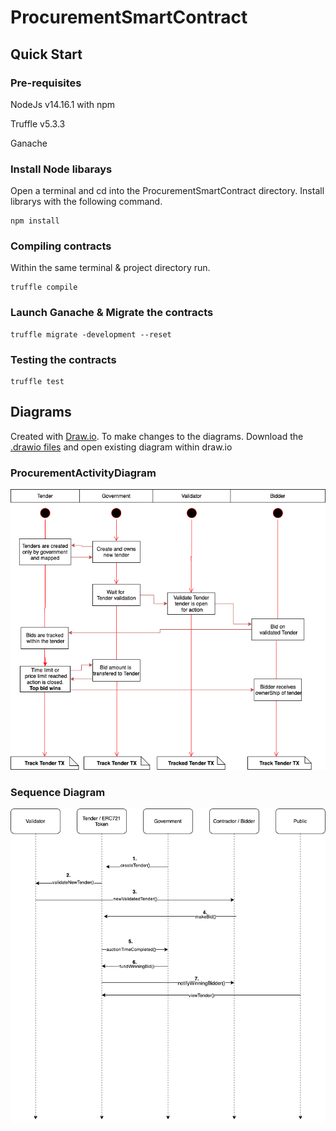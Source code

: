 
# ProcurementSmartContract

## Quick Start

### Pre-requisites

NodeJs v14.16.1 with npm

Truffle v5.3.3

Ganache

### Install Node libarays 

Open a terminal and cd into the ProcurementSmartContract directory. Install librarys with the following command.

    npm install 
    
### Compiling contracts 

Within the same terminal & project directory run.

    truffle compile

    
### Launch Ganache & Migrate the contracts 

    truffle migrate -development --reset

### Testing the contracts

    truffle test


## Diagrams

Created with [Draw.io](https://www.diagrams.net/). To make changes to the diagrams. Download the [.drawio files](./assets/diagrams) and open existing diagram within draw.io

### ProcurementActivityDiagram

![Diagram](./assets/readmePics/ProcurementActivityDiagram.png)

### Sequence Diagram

![Diagram](./assets/readmePics/ProcurementSmartContractSequenceDiagram.png)

